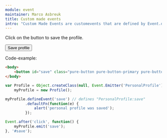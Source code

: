 ```yaml
---
module: event
maintainer: Marco Asbreuk
title: Custom made events
intro: "Custom Made Events are customevents that are defined by Event.defineEvent(). They differ from DOM-events in a way that they have to be defined manually by the programmer; DOM-events are customevents which are created automaticly."
---
```


Click on the button to save the profile.

<button id="save" class="pure-button pure-button-primary pure-button-bordered">Save profile</button>

Code-example:

```html
<body>
    <button id="save" class="pure-button pure-button-primary pure-button-bordered">Save profile</button>
</body>
```

```js
var Profile = Object.createClass(null, Event.Emitter('PersonalProfile')),
    myProfile = new Profile();

myProfile.defineEvent('save') // defines "PersonalProfile:save"
         .defaultFn(function(e) {
             alert('personal profile was saved');
         });

Event.after('click', function() {
    myProfile.emit('save');
}, '#save');
```


<script src="../../assets/core.js"></script>
<script>
    ITSA = require('core');
    ITSA.ready().then(
        function() {
            var Profile = Object.createClass(null, ITSA.Event.Emitter('PersonalProfile')),
                myProfile = new Profile();

            myProfile.defineEvent('save') // defines "PersonalProfile:save"
                     .defaultFn(function(e) {
                         alert('personal profile was saved');
                     });

            ITSA.Event.after('click', function() {
                myProfile.emit('save');
            }, '#save');
        }
    );
</script>